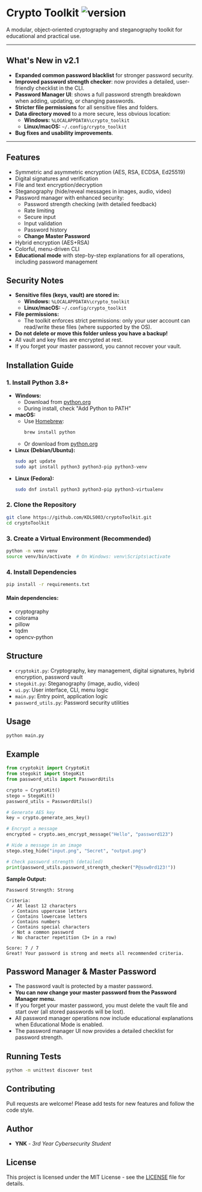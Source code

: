 # Crypto Toolkit ![version](https://img.shields.io/badge/version-2.1-blue)

A modular, object-oriented cryptography and steganography toolkit for educational and practical use.

---

## What's New in v2.1
- **Expanded common password blacklist** for stronger password security.
- **Improved password strength checker**: now provides a detailed, user-friendly checklist in the CLI.
- **Password Manager UI**: shows a full password strength breakdown when adding, updating, or changing passwords.
- **Stricter file permissions** for all sensitive files and folders.
- **Data directory moved** to a more secure, less obvious location:
  - **Windows:** `%LOCALAPPDATA%\crypto_toolkit`
  - **Linux/macOS:** `~/.config/crypto_toolkit`
- **Bug fixes and usability improvements**.

---

## Features
- Symmetric and asymmetric encryption (AES, RSA, ECDSA, Ed25519)
- Digital signatures and verification
- File and text encryption/decryption
- Steganography (hide/reveal messages in images, audio, video)
- Password manager with enhanced security:
  - Password strength checking (with detailed feedback)
  - Rate limiting
  - Secure input
  - Input validation
  - Password history
  - **Change Master Password**
- Hybrid encryption (AES+RSA)
- Colorful, menu-driven CLI
- **Educational mode** with step-by-step explanations for all operations, including password management

## Security Notes
- **Sensitive files (keys, vault) are stored in:**
  - **Windows:** `%LOCALAPPDATA%\crypto_toolkit`
  - **Linux/macOS:** `~/.config/crypto_toolkit`
- **File permissions:**
  - The toolkit enforces strict permissions: only your user account can read/write these files (where supported by the OS).
- **Do not delete or move this folder unless you have a backup!**
- All vault and key files are encrypted at rest.
- If you forget your master password, you cannot recover your vault.

## Installation Guide

### 1. Install Python 3.8+
- **Windows:**
  - Download from [python.org](https://www.python.org/downloads/windows/)
  - During install, check "Add Python to PATH"
- **macOS:**
  - Use [Homebrew](https://brew.sh/):
    ```sh
    brew install python
    ```
  - Or download from [python.org](https://www.python.org/downloads/macos/)
- **Linux (Debian/Ubuntu):**
    ```sh
    sudo apt update
    sudo apt install python3 python3-pip python3-venv
    ```
- **Linux (Fedora):**
    ```sh
    sudo dnf install python3 python3-pip python3-virtualenv
    ```

### 2. Clone the Repository
```sh
git clone https://github.com/KDLS003/cryptoToolkit.git
cd cryptoToolkit
```

### 3. Create a Virtual Environment (Recommended)
```sh
python -m venv venv
source venv/bin/activate  # On Windows: venv\Scripts\activate
```

### 4. Install Dependencies
```sh
pip install -r requirements.txt
```

#### Main dependencies:
- cryptography
- colorama
- pillow
- tqdm
- opencv-python

## Structure

- `cryptokit.py`: Cryptography, key management, digital signatures, hybrid encryption, password vault
- `stegokit.py`: Steganography (image, audio, video)
- `ui.py`: User interface, CLI, menu logic
- `main.py`: Entry point, application logic
- `password_utils.py`: Password security utilities

## Usage

```sh
python main.py
```

## Example

```python
from cryptokit import CryptoKit
from stegokit import StegoKit
from password_utils import PasswordUtils

crypto = CryptoKit()
stego = StegoKit()
password_utils = PasswordUtils()

# Generate AES key
key = crypto.generate_aes_key()

# Encrypt a message
encrypted = crypto.aes_encrypt_message("Hello", "password123")

# Hide a message in an image
stego.steg_hide("input.png", "Secret", "output.png")

# Check password strength (detailed)
print(password_utils.password_strength_checker("P@ssw0rd123!"))
```

**Sample Output:**
```
Password Strength: Strong

Criteria:
  ✓ At least 12 characters
  ✓ Contains uppercase letters
  ✓ Contains lowercase letters
  ✓ Contains numbers
  ✓ Contains special characters
  ✓ Not a common password
  ✓ No character repetition (3+ in a row)

Score: 7 / 7
Great! Your password is strong and meets all recommended criteria.
```

## Password Manager & Master Password
- The password vault is protected by a master password.
- **You can now change your master password from the Password Manager menu.**
- If you forget your master password, you must delete the vault file and start over (all stored passwords will be lost).
- All password manager operations now include educational explanations when Educational Mode is enabled.
- The password manager UI now provides a detailed checklist for password strength.

## Running Tests

```sh
python -m unittest discover test
```

## Contributing

Pull requests are welcome! Please add tests for new features and follow the code style.

## Author

- **YNK** - *3rd Year Cybersecurity Student*

## License

This project is licensed under the MIT License - see the [LICENSE](LICENSE) file for details.
